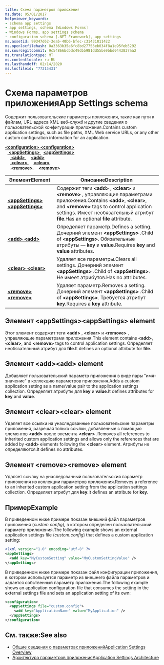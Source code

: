 ```yaml
---
title: Схема параметров приложения
ms.date: 05/01/2017
helpviewer_keywords:
- schema app settings
- app settings, schema [Windows Forms]
- Windows Forms, app settings schema
- configuration schema [.NET Framework], app settings
ms.assetid: 99347d62-3ea5-40b6-bfec-c31431011422
ms.openlocfilehash: 0a3363b35a6fc8bd27753eb034f8a1e95feb5292
ms.sourcegitcommit: 9c54866bcbdc49dbb981dd55be9bbd0443837aa2
ms.translationtype: MT
ms.contentlocale: ru-RU
ms.lasthandoff: 02/14/2020
ms.locfileid: "77215431"
---
```

# <a name="app-settings-schema"></a><span data-ttu-id="3da3a-102">Схема параметров приложения</span><span class="sxs-lookup"><span data-stu-id="3da3a-102">App Settings schema</span></span>

<span data-ttu-id="3da3a-103">Содержит пользовательские параметры приложения, такие как пути к файлам, URL-адреса XML-веб-служб и другие сведения о пользовательской конфигурации приложения.</span><span class="sxs-lookup"><span data-stu-id="3da3a-103">Contains custom application settings, such as file paths, XML Web service URLs, or any other custom configuration information for an application.</span></span>

<span data-ttu-id="3da3a-104">[ **\<configuration>** ](../configuration-element.md)</span><span class="sxs-lookup"><span data-stu-id="3da3a-104">[**\<configuration>**](../configuration-element.md)</span></span>\
<span data-ttu-id="3da3a-105">&nbsp;&nbsp;[ **\<appSettings>** ](appsettings-element-for-configuration.md)</span><span class="sxs-lookup"><span data-stu-id="3da3a-105">&nbsp;&nbsp;[**\<appSettings>**](appsettings-element-for-configuration.md)</span></span>\
<span data-ttu-id="3da3a-106">&nbsp;&nbsp;&nbsp;&nbsp;[ **\<add>** ](add-element-for-appsettings.md)</span><span class="sxs-lookup"><span data-stu-id="3da3a-106">&nbsp;&nbsp;&nbsp;&nbsp;[**\<add>**](add-element-for-appsettings.md)</span></span>\
<span data-ttu-id="3da3a-107">&nbsp;&nbsp;&nbsp;&nbsp;[ **\<clear>** ](clear-element-for-appsettings.md)</span><span class="sxs-lookup"><span data-stu-id="3da3a-107">&nbsp;&nbsp;&nbsp;&nbsp;[**\<clear>**](clear-element-for-appsettings.md)</span></span>\
<span data-ttu-id="3da3a-108">&nbsp;&nbsp;&nbsp;&nbsp;[ **\<remove>** ](remove-element-for-appsettings.md)</span><span class="sxs-lookup"><span data-stu-id="3da3a-108">&nbsp;&nbsp;&nbsp;&nbsp;[**\<remove>**](remove-element-for-appsettings.md)</span></span>

| <span data-ttu-id="3da3a-109">Элемент</span><span class="sxs-lookup"><span data-stu-id="3da3a-109">Element</span></span> | <span data-ttu-id="3da3a-110">Описание</span><span class="sxs-lookup"><span data-stu-id="3da3a-110">Description</span></span> |
| ------- | ----------- |
| [<span data-ttu-id="3da3a-111"> **\<appSettings>** </span><span class="sxs-lookup"><span data-stu-id="3da3a-111">**\<appSettings>**</span></span>](appsettings-element-for-configuration.md) | <span data-ttu-id="3da3a-112">Содержит теги **\<add>** , **\<clear>** и **\<remove>** , управляющие параметрами приложения.</span><span class="sxs-lookup"><span data-stu-id="3da3a-112">Contains **\<add>**, **\<clear>**, and **\<remove>** tags to control application settings.</span></span> <span data-ttu-id="3da3a-113">Имеет необязательный атрибут **file**.</span><span class="sxs-lookup"><span data-stu-id="3da3a-113">Has an optional **file** attribute.</span></span> |
| [<span data-ttu-id="3da3a-114"> **\<add>** </span><span class="sxs-lookup"><span data-stu-id="3da3a-114">**\<add>**</span></span>](add-element-for-appsettings.md) | <span data-ttu-id="3da3a-115">Определяет параметр.</span><span class="sxs-lookup"><span data-stu-id="3da3a-115">Defines a setting.</span></span> <span data-ttu-id="3da3a-116">Дочерний элемент **\<appSettings>** .</span><span class="sxs-lookup"><span data-stu-id="3da3a-116">Child of **\<appSettings>**.</span></span> <span data-ttu-id="3da3a-117">Обязательные атрибуты — **key** и **value**.</span><span class="sxs-lookup"><span data-stu-id="3da3a-117">Requires **key** and **value** attributes.</span></span> |
| [<span data-ttu-id="3da3a-118"> **\<clear>** </span><span class="sxs-lookup"><span data-stu-id="3da3a-118">**\<clear>**</span></span>](clear-element-for-appsettings.md) | <span data-ttu-id="3da3a-119">Удаляет все параметры.</span><span class="sxs-lookup"><span data-stu-id="3da3a-119">Clears all settings.</span></span> <span data-ttu-id="3da3a-120">Дочерний элемент **\<appSettings>** .</span><span class="sxs-lookup"><span data-stu-id="3da3a-120">Child of **\<appSettings>**.</span></span> <span data-ttu-id="3da3a-121">Не имеет атрибутов.</span><span class="sxs-lookup"><span data-stu-id="3da3a-121">Has no attributes.</span></span> |
| [<span data-ttu-id="3da3a-122"> **\<remove>** </span><span class="sxs-lookup"><span data-stu-id="3da3a-122">**\<remove>**</span></span>](remove-element-for-appsettings.md) | <span data-ttu-id="3da3a-123">Удаляет параметр.</span><span class="sxs-lookup"><span data-stu-id="3da3a-123">Removes a setting.</span></span> <span data-ttu-id="3da3a-124">Дочерний элемент **\<appSettings>** .</span><span class="sxs-lookup"><span data-stu-id="3da3a-124">Child of **\<appSettings>**.</span></span> <span data-ttu-id="3da3a-125">Требуется атрибут **key**.</span><span class="sxs-lookup"><span data-stu-id="3da3a-125">Requires a **key** attribute.</span></span> |

## <a name="appsettings-element"></a><span data-ttu-id="3da3a-126">Элемент \<appSettings></span><span class="sxs-lookup"><span data-stu-id="3da3a-126">\<appSettings> element</span></span>

<span data-ttu-id="3da3a-127">Этот элемент содержит теги **\<add>** , **\<clear>** и **\<remove>** , управляющие параметрами приложения.</span><span class="sxs-lookup"><span data-stu-id="3da3a-127">This element contains **\<add>**, **\<clear>**, and **\<remove>** tags to control application settings.</span></span> <span data-ttu-id="3da3a-128">Определяет необязательный атрибут для **file**.</span><span class="sxs-lookup"><span data-stu-id="3da3a-128">It defines an optional attribute for **file**.</span></span>

## <a name="add-element"></a><span data-ttu-id="3da3a-129">Элемент \<add></span><span class="sxs-lookup"><span data-stu-id="3da3a-129">\<add> element</span></span>

<span data-ttu-id="3da3a-130">Добавляет пользовательский параметр приложения в виде пары "имя-значение" в коллекцию параметров приложения.</span><span class="sxs-lookup"><span data-stu-id="3da3a-130">Adds a custom application setting as a name/value pair to the application settings collection.</span></span> <span data-ttu-id="3da3a-131">Определяет атрибуты для **key** и **value**.</span><span class="sxs-lookup"><span data-stu-id="3da3a-131">It defines attributes for **key** and **value**.</span></span>

## <a name="clear-element"></a><span data-ttu-id="3da3a-132">Элемент \<clear></span><span class="sxs-lookup"><span data-stu-id="3da3a-132">\<clear> element</span></span>

<span data-ttu-id="3da3a-133">Удаляет все ссылки на унаследованные пользовательские параметры приложения, разрешая только ссылки, добавленные с помощью элементов **\<add>** после элемента **\<clear>** .</span><span class="sxs-lookup"><span data-stu-id="3da3a-133">Removes all references to inherited custom application settings and allows only the references that are added by **\<add>** elements following the **\<clear>** element.</span></span> <span data-ttu-id="3da3a-134">Атрибуты не определяются.</span><span class="sxs-lookup"><span data-stu-id="3da3a-134">It defines no attributes.</span></span>

## <a name="remove-element"></a><span data-ttu-id="3da3a-135">Элемент \<remove></span><span class="sxs-lookup"><span data-stu-id="3da3a-135">\<remove> element</span></span>

<span data-ttu-id="3da3a-136">Удаляет ссылку на унаследованный пользовательский параметр приложения из коллекции параметров приложения.</span><span class="sxs-lookup"><span data-stu-id="3da3a-136">Removes a reference to an inherited custom application setting from the application settings collection.</span></span> <span data-ttu-id="3da3a-137">Определяет атрибут для **key**.</span><span class="sxs-lookup"><span data-stu-id="3da3a-137">It defines an attribute for **key**.</span></span>

## <a name="example"></a><span data-ttu-id="3da3a-138">Пример</span><span class="sxs-lookup"><span data-stu-id="3da3a-138">Example</span></span>

<span data-ttu-id="3da3a-139">В приведенном ниже примере показан внешний файл параметров приложения (*custom.config*), в котором определен пользовательский параметр приложения.</span><span class="sxs-lookup"><span data-stu-id="3da3a-139">The following example shows an external application settings file (*custom.config*) that defines a custom application setting:</span></span>

```xml
<?xml version="1.0" encoding="utf-8" ?>
<appSettings>
  <add key="MyCustomSetting" value="MyCustomSettingValue" />
</appSettings>
```

<span data-ttu-id="3da3a-140">В приведенном ниже примере показан файл конфигурации приложения, в котором используется параметр из внешнего файла параметров и задается собственный параметр приложения.</span><span class="sxs-lookup"><span data-stu-id="3da3a-140">The following example shows an application configuration file that consumes the setting in the external settings file and sets an application setting of its own:</span></span>

```xml
<configuration>
  <appSettings file="custom.config">
    <add key="ApplicationName" value="MyApplication" />
  </appSettings>
</configuration>
```

## <a name="see-also"></a><span data-ttu-id="3da3a-141">См. также:</span><span class="sxs-lookup"><span data-stu-id="3da3a-141">See also</span></span>

- [<span data-ttu-id="3da3a-142">Общие сведения о параметрах приложений</span><span class="sxs-lookup"><span data-stu-id="3da3a-142">Application Settings Overview</span></span>](../../../winforms/advanced/application-settings-overview.md)
- [<span data-ttu-id="3da3a-143">Архитектура параметров приложения</span><span class="sxs-lookup"><span data-stu-id="3da3a-143">Application Settings Architecture</span></span>](../../../winforms/advanced/application-settings-architecture.md)
